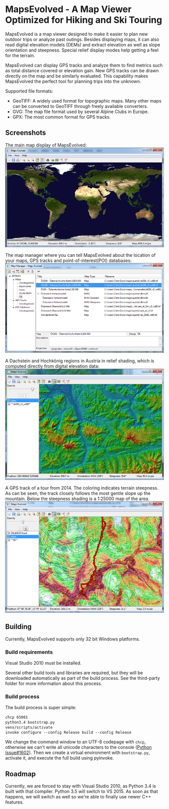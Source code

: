 MapsEvolved - A Map Viewer Optimized for Hiking and Ski Touring
===============================================================

MapsEvolved is a map viewer designed to make it easier to plan new outdoor
trips or analyze past outings. Besides displaying maps, it can also read
digital elevation models (DEMs) and extract elevation as well as slope
orientation and steepness. Special relief display modes help getting a feel for
the terrain.

MapsEvolved can display GPS tracks and analyze them to find metrics such as
total distance covered or elevation gain. New GPS tracks can be drawn directly
on the map and be similarly evaluated. This capability makes MapsEvolved the
perfect tool for planning trips into the unknown.

Supported file formats:

 * GeoTIFF: A widely used format for topographic maps. Many other maps can be
   converted to GeoTIFF through freely available converters.
 * GVG: The map file format used by several Alpine Clubs in Europe.
 * GPX: The most common format for GPS tracks.

Screenshots
-----------

The main map display of MapsEvolved:  
![Map Display](images/screenshots/screenshot1.png)

The map manager where you can tell MapsEvolved about the location of your maps,
GPS tracks and point-of-interest(POI) databases:  
![Map Manager](images/screenshots/screenshot2.png)

A Dachstein and Hochkönig regions in Austria in relief shading, which is
computed directly from digital elevation data:  
![Relief Map](images/screenshots/screenshot3.png)

A GPS track of a tour from 2014. The coloring indicates terrain steepness. As
can be seen, the track closely follows the most gentle slope up the mountain.
Below the steepness shading is a 1:25000 map of the area.  
![Steepness Map with GPS Track](images/screenshots/screenshot4.png)

Building
--------

Currently, MapsEvolved supports only 32 bit Windows platforms.

### Build requirements

Visual Studio 2010 must be installed.

Several other build tools and libraries are required, but they will be
downloaded automatically as part of the build process. See the third-party
folder for more information about this process.

### Build process

The build process is super simple:

    chcp 65001
    python3.4 bootstrap.py
    venv/scripts/activate
    invoke configure --config Release build --config Release

We change the command window to an UTF-8 codepage with `chcp`, otherwise we
can't write all unicode characters to the console
([Python Issue#1602](https://bugs.python.org/issue1602)).
Then we create a virtual environment with `bootstrap.py`, activate it, and
execute the full build using pyinvoke.

Roadmap
-------

Currently, we are forced to stay with Visual Studio 2010, as Python 3.4 is
built with that compiler. Python 3.5 will switch to VS 2015. As soon as that
happens, we will switch as well so we're able to finally use newer C++
features.
